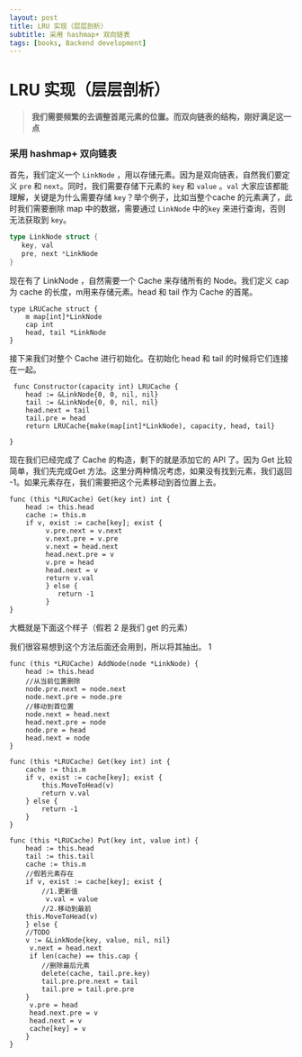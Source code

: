 ```yaml
---
layout: post
title: LRU 实现（层层剖析）
subtitle: 采用 hashmap+ 双向链表
tags: [books, Backend development]
---
```


# LRU 实现（层层剖析）

> **我们需要频繁的去调整首尾元素的位置。而双向链表的结构，刚好满足这一点**

### 采用 hashmap+ 双向链表

首先，我们定义一个 `LinkNode` ，用以存储元素。因为是双向链表，自然我们要定义 `pre` 和 `next`。同时，我们需要存储下元素的 `key` 和 `value` 。`val` 大家应该都能理解，关键是为什么需要存储 `key`？举个例子，比如当整个cache 的元素满了，此时我们需要删除 map 中的数据，需要通过 `LinkNode` 中的`key` 来进行查询，否则无法获取到 `key`。

```go
type LinkNode struct {
   key, val
   pre, next *LinkNode
}
```

现在有了 LinkNode ，自然需要一个 Cache 来存储所有的 Node。我们定义 cap 为 cache 的长度，m用来存储元素。head 和 tail 作为 Cache 的首尾。

```
type LRUCache struct {
	m map[int]*LinkNode
	cap int
	head, tail *LinkNode
}
```

接下来我们对整个 Cache 进行初始化。在初始化 head 和 tail 的时候将它们连接在一起。

```
 func Constructor(capacity int) LRUCache {
	head := &LinkNode{0, 0, nil, nil}
	tail := &LinkNode{0, 0, nil, nil}
	head.next = tail
	tail.pre = head
	return LRUCache{make(map[int]*LinkNode), capacity, head, tail}

}
```



现在我们已经完成了 Cache 的构造，剩下的就是添加它的 API 了。因为 Get 比较简单，我们先完成Get 方法。这里分两种情况考虑，如果没有找到元素，我们返回 -1。如果元素存在，我们需要把这个元素移动到首位置上去。

```
func (this *LRUCache) Get(key int) int {
	head := this.head
	cache := this.m
	if v, exist := cache[key]; exist {
		 v.pre.next = v.next
		 v.next.pre = v.pre 
 		 v.next = head.next
		 head.next.pre = v
		 v.pre = head
		 head.next = v
		 return v.val
		 } else {
			return -1
		 }
}

```

大概就是下面这个样子（假若 2 是我们 get 的元素）

我们很容易想到这个方法后面还会用到，所以将其抽出。
1

```
func (this *LRUCache) AddNode(node *LinkNode) {
	head := this.head
	//从当前位置删除
	node.pre.next = node.next
	node.next.pre = node.pre
	//移动到首位置
	node.next = head.next
	head.next.pre = node
	node.pre = head
	head.next = node
}

func (this *LRUCache) Get(key int) int {
	cache := this.m
	if v, exist := cache[key]; exist {
		this.MoveToHead(v)
		return v.val
	} else {
		return -1
	}
}
```



```
func (this *LRUCache) Put(key int, value int) {
	head := this.head
	tail := this.tail
	cache := this.m
 	//假若元素存在
	if v, exist := cache[key]; exist {
		//1.更新值
		 v.val = value
		//2.移动到最前
	this.MoveToHead(v)
	} else {
	//TODO
	v := &LinkNode{key, value, nil, nil}
	 v.next = head.next
	 if len(cache) == this.cap {
		//删除最后元素
        delete(cache, tail.pre.key)
        tail.pre.pre.next = tail
        tail.pre = tail.pre.pre
	}
	 v.pre = head
	 head.next.pre = v
	 head.next = v
	 cache[key] = v
	}
}
```

